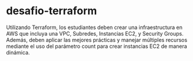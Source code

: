 # desafio-terraform
Utilizando Terraform, los estudiantes deben crear una infraestructura en AWS que incluya una VPC, Subredes, Instancias EC2, y Security Groups. Además, deben aplicar las mejores prácticas y manejar múltiples recursos mediante el uso del parámetro count para crear instancias EC2 de manera dinámica.
